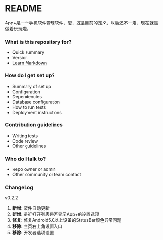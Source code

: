 # README #

App+是一个手机软件管理软件，恩，这是目前的定义，以后还不一定，现在就是做着玩玩啦。

### What is this repository for? ###

* Quick summary
* Version
* [Learn Markdown](https://bitbucket.org/tutorials/markdowndemo)

### How do I get set up? ###

* Summary of set up
* Configuration
* Dependencies
* Database configuration
* How to run tests
* Deployment instructions

### Contribution guidelines ###

* Writing tests
* Code review
* Other guidelines

### Who do I talk to? ###

* Repo owner or admin
* Other community or team contact
### ChangeLog ###
v0.2.2
<ol>
    <li><b>新增:</b> 软件自动更新</li>
    <li><b>新增:</b> 最近打开列表是否显示App+的设置选项</li>
    <li><b>修复:</b> 修复Android5.0以上设备的StatusBar颜色异常问题</li>
    <li><b>移除:</b> 主页右上角设置入口</li>
    <li><b>移除:</b> 开发者选项设置</li>
</ol>